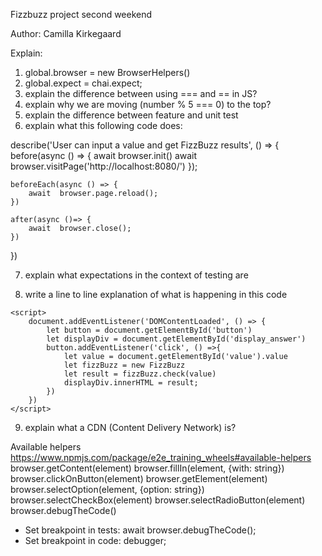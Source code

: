 Fizzbuzz project second weekend

Author: Camilla Kirkegaard

Explain: 
1. global.browser = new BrowserHelpers()
2. global.expect = chai.expect;
3. explain the difference between using === and == in JS?
4. explain why we are moving (number % 5 === 0) to the top?
5. explain the difference between feature and unit test
6. explain what this following code does:

describe('User can input a value and get FizzBuzz results', () => {
    before(async () => {
        await  browser.init()
        await  browser.visitPage('http://localhost:8080/')
    });

    beforeEach(async () => {
        await  browser.page.reload();
    })

    after(async ()=> {
        await  browser.close();
    })
})

7. explain what expectations in the context of testing are

8. write a line to line explanation of what is happening in this code

<script src="js/fizzbuzz.js"></script>

    <script>
        document.addEventListener('DOMContentLoaded', () => {
            let button = document.getElementById('button')
            let displayDiv = document.getElementById('display_answer')
            button.addEventListener('click', () =>{
                let value = document.getElementById('value').value
                let fizzBuzz = new FizzBuzz
                let result = fizzBuzz.check(value)
                displayDiv.innerHTML = result;
            })
        })
    </script>


9. explain what a CDN (Content Delivery Network) is?



Available helpers
https://www.npmjs.com/package/e2e_training_wheels#available-helpers
browser.getContent(element)
browser.fillIn(element, {with: string})
browser.clickOnButton(element)
browser.getElement(element)
browser.selectOption(element, {option: string})
browser.selectCheckBox(element)
browser.selectRadioButton(element)
browser.debugTheCode()
- Set breakpoint in tests: await browser.debugTheCode();
- Set breakpoint in code: debugger;